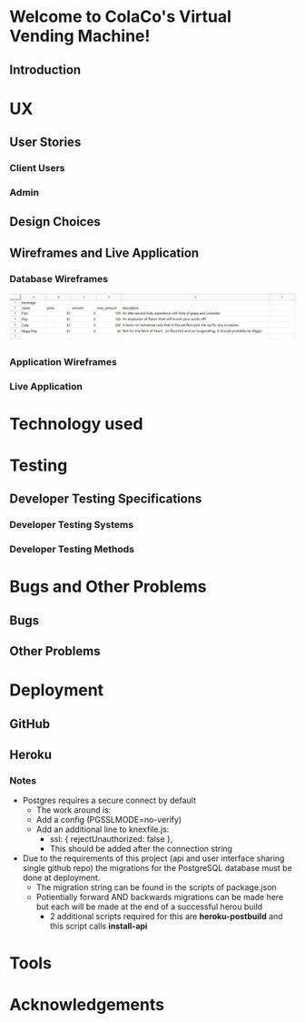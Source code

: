 # Welcome to ColaCo's Virtual Vending Machine!
## Introduction

# UX
## User Stories
### Client Users
### Admin
## Design Choices
## Wireframes and Live Application
### Database Wireframes
![Database wireframe](readme/db/dbTable.jpg)
### Application Wireframes
### Live Application

# Technology used

# Testing
## Developer Testing Specifications
### Developer Testing Systems
### Developer Testing Methods

# Bugs and Other Problems
## Bugs
## Other Problems

# Deployment
## GitHub
## Heroku
### Notes
+ Postgres requires a secure connect by default
    + The work around is:
    + Add a config (PGSSLMODE=no-verify)
    + Add an additional line to knexfile.js:
        + ssl: { rejectUnauthorized: false },
        + This should be added after the connection string
+ Due to the requirements of this project (api and user interface sharing single github repo) the migrations for the PostgreSQL database must be done at deployment.
    + The migration string can be found in the scripts of package.json
    + Potientially forward AND backwards migrations can be made here but each will be made at the end of a successful herou build
        + 2 additional scripts required for this are **heroku-postbuild** and this script calls **install-api**

# Tools

# Acknowledgements
